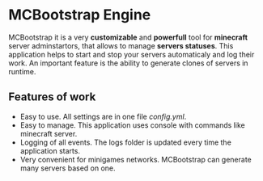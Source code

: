 # MCBootstrap Engine

MCBootstrap it is a very **customizable** and **powerfull** tool for **minecraft** server adminstartors, that allows to manage **servers statuses**. This application helps to start and stop your servers automaticaly and log their work. An important feature is the ability to generate clones of servers in runtime.

## Features of work
* Easy to use. All settings are in one file _config.yml_.
* Easy to manage. This application uses console with commands like minecraft server.
* Logging of all events. The logs folder is updated every time the application starts.
* Very convenient for minigames networks. MCBootstrap can generate many servers based on one.
